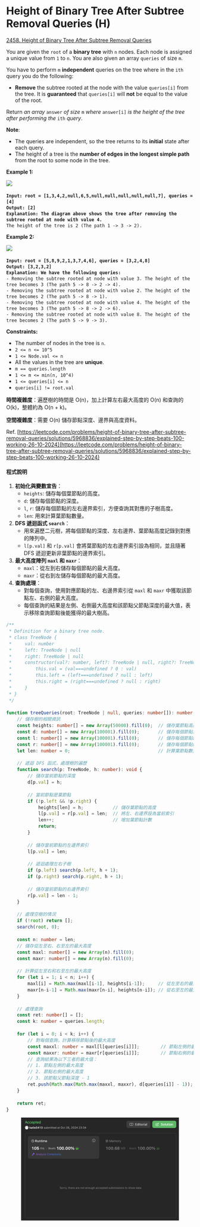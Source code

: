 # Height of Binary Tree After Subtree Removal Queries (H)

[2458. Height of Binary Tree After Subtree Removal Queries](https://leetcode.com/problems/height-of-binary-tree-after-subtree-removal-queries/)



You are given the `root` of a **binary tree** with `n` nodes. Each node is assigned a unique value from `1` to `n`. You are also given an array `queries` of size `m`.

You have to perform `m` **independent** queries on the tree where in the `ith` query you do the following:

* **Remove** the subtree rooted at the node with the value `queries[i]` from the tree. It is **guaranteed** that `queries[i]` will **not** be equal to the value of the root.

Return _an array_ `answer` _of size_ `m` _where_ `answer[i]` _is the height of the tree after performing the_ `ith` _query_.

**Note**:

* The queries are independent, so the tree returns to its **initial** state after each query.
* The height of a tree is the **number of edges in the longest simple path** from the root to some node in the tree.

&#x20;

**Example 1:**

![](https://assets.leetcode.com/uploads/2022/09/07/binaryytreeedrawio-1.png)

<pre><code><strong>Input: root = [1,3,4,2,null,6,5,null,null,null,null,null,7], queries = [4]
</strong><strong>Output: [2]
</strong><strong>Explanation: The diagram above shows the tree after removing the subtree rooted at node with value 4.
</strong>The height of the tree is 2 (The path 1 -> 3 -> 2).
</code></pre>

**Example 2:**

![](https://assets.leetcode.com/uploads/2022/09/07/binaryytreeedrawio-2.png)

<pre><code><strong>Input: root = [5,8,9,2,1,3,7,4,6], queries = [3,2,4,8]
</strong><strong>Output: [3,2,3,2]
</strong><strong>Explanation: We have the following queries:
</strong>- Removing the subtree rooted at node with value 3. The height of the tree becomes 3 (The path 5 -> 8 -> 2 -> 4).
- Removing the subtree rooted at node with value 2. The height of the tree becomes 2 (The path 5 -> 8 -> 1).
- Removing the subtree rooted at node with value 4. The height of the tree becomes 3 (The path 5 -> 8 -> 2 -> 6).
- Removing the subtree rooted at node with value 8. The height of the tree becomes 2 (The path 5 -> 9 -> 3).
</code></pre>

&#x20;

**Constraints:**

* The number of nodes in the tree is `n`.
* `2 <= n <= 10^5`
* `1 <= Node.val <= n`
* All the values in the tree are **unique**.
* `m == queries.length`
* `1 <= m <= min(n, 10^4)`
* `1 <= queries[i] <= n`
* `queries[i] != root.val`



**時間複雜度**：遍歷樹的時間是 O(n)，加上計算左右最大高度的 O(n) 和查詢的 O(k)，整體約為 O(n + k)。

**空間複雜度**：需要 O(n) 儲存節點深度、邊界與高度資料。

Ref. [https://leetcode.com/problems/height-of-binary-tree-after-subtree-removal-queries/solutions/5968836/explained-step-by-step-beats-100-working-26-10-2024](https://leetcode.com/problems/height-of-binary-tree-after-subtree-removal-queries/solutions/5968836/explained-step-by-step-beats-100-working-26-10-2024)

#### 程式說明

1. **初始化與變數宣告**：
   * `heights`: 儲存每個葉節點的高度。
   * `d`: 儲存每個節點的深度。
   * `l`, `r`: 儲存每個節點的左右邊界索引，方便查詢其對應的子樹高度。
   * `len`: 用來計算葉節點數量。
2. **DFS 遞迴函式 `search`**：
   * 用來遍歷二元樹，將每個節點的深度、左右邊界、葉節點高度記錄到對應的陣列中。
   * `l[p.val]` 和 `r[p.val]` 會將葉節點的左右邊界索引設為相同，並且隨著 DFS 遞迴更新非葉節點的邊界索引。
3. **最大高度陣列 `maxl` 和 `maxr`**：
   * `maxl`：從左到右儲存每個節點的最大高度。
   * `maxr`：從右到左儲存每個節點的最大高度。
4. **查詢處理**：
   * 對每個查詢，使用對應節點的左、右邊界索引從 `maxl` 和 `maxr` 中獲取該節點左、右側的最大高度。
   * 每個查詢的結果是左側、右側最大高度和該節點父節點深度的最大值，表示移除查詢節點後能獲得的最大樹高。



```typescript
/**
 * Definition for a binary tree node.
 * class TreeNode {
 *     val: number
 *     left: TreeNode | null
 *     right: TreeNode | null
 *     constructor(val?: number, left?: TreeNode | null, right?: TreeNode | null) {
 *         this.val = (val===undefined ? 0 : val)
 *         this.left = (left===undefined ? null : left)
 *         this.right = (right===undefined ? null : right)
 *     }
 * }
 */

function treeQueries(root: TreeNode | null, queries: number[]): number[] {
    // 儲存樹的相關資訊
    const heights: number[] = new Array(50000).fill(0);  // 儲存葉節點高度
    const d: number[] = new Array(100001).fill(0);       // 儲存每個節點深度
    const l: number[] = new Array(100001).fill(0);       // 儲存每個節點的左邊界索引
    const r: number[] = new Array(100001).fill(0);       // 儲存每個節點的右邊界索引
    let len: number = 0;                                 // 計算葉節點數量
    
    // 遞迴 DFS 函式，處理樹的遍歷
    function search(p: TreeNode, h: number): void {
        // 儲存當前節點的深度
        d[p.val] = h;
        
        // 當前節點是葉節點
        if (!p.left && !p.right) {
            heights[len] = h;           // 儲存葉節點的高度
            l[p.val] = r[p.val] = len;  // 將左、右邊界設為當前索引
            len++;                      // 增加葉節點計數
            return;
        }
        
        // 儲存當前節點的左邊界索引
        l[p.val] = len;
        
        // 遞迴處理左右子樹
        if (p.left) search(p.left, h + 1);
        if (p.right) search(p.right, h + 1);
        
        // 儲存當前節點的右邊界索引
        r[p.val] = len - 1;
    }
    
    // 處理空樹的情況
    if (!root) return [];
    search(root, 0);
    
    const n: number = len;
    // 儲存從左至右、右至左的最大高度
    const maxl: number[] = new Array(n).fill(0);
    const maxr: number[] = new Array(n).fill(0);
    
    // 計算從左至右和右至左的最大高度
    for (let i = 1; i < n; i++) {
        maxl[i] = Math.max(maxl[i-1], heights[i-1]);     // 從左至右的最大高度
        maxr[n-i-1] = Math.max(maxr[n-i], heights[n-i]); // 從右至左的最大高度
    }
    
    // 處理查詢
    const ret: number[] = [];
    const k: number = queries.length;
    
    for (let i = 0; i < k; i++) {
        // 對每個查詢，計算移除節點後的最大高度
        const maxxl: number = maxl[l[queries[i]]];        // 節點左側的最大高度
        const maxxr: number = maxr[r[queries[i]]];        // 節點右側的最大高度
        // 查詢結果為以下三者的最大值：
        // 1. 節點左側的最大高度
        // 2. 節點右側的最大高度
        // 3. 該節點父節點深度 - 1
        ret.push(Math.max(Math.max(maxxl, maxxr), d[queries[i]] - 1));
    }
    
    return ret;
}

```

<figure><img src="../.gitbook/assets/截圖 2024-10-26 晚上11.35.07.png" alt=""><figcaption></figcaption></figure>

